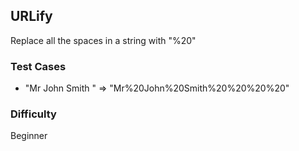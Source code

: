 ## URLify

Replace all the spaces in a string with "%20"

### Test Cases

- "Mr John Smith " => "Mr%20John%20Smith%20%20%20%20"

### Difficulty

Beginner
